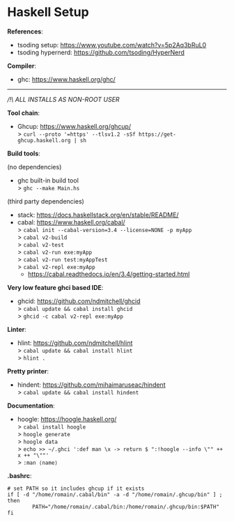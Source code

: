 # Haskell Setup

**References**:
- tsoding setup: https://www.youtube.com/watch?v=5p2Aq3bRuL0
- tsoding hypernerd: https://github.com/tsoding/HyperNerd

**Compiler**:
- ghc: https://www.haskell.org/ghc/

---

_/!\ ALL INSTALLS AS NON-ROOT USER_

**Tool chain**:
- Ghcup: https://www.haskell.org/ghcup/  
        > `curl --proto '=https' --tlsv1.2 -sSf https://get-ghcup.haskell.org | sh`  

**Build tools**:

(no dependencies)  
- ghc built-in build tool  
        > `ghc --make Main.hs`  

(third party dependencies)  
- stack: https://docs.haskellstack.org/en/stable/README/
- cabal: https://www.haskell.org/cabal/  
        > `cabal init --cabal-version=3.4 --license=NONE -p myApp`  
        > `cabal v2-build`  
        > `cabal v2-test`  
        > `cabal v2-run exe:myApp`  
        > `cabal v2-run test:myAppTest`  
        > `cabal v2-repl exe:myApp`  
    - https://cabal.readthedocs.io/en/3.4/getting-started.html

**Very low feature ghci based IDE**:
- ghcid: https://github.com/ndmitchell/ghcid  
        > `cabal update && cabal install ghcid`  
        > `ghcid -c cabal v2-repl exe:myApp`  

**Linter**:
- hlint: https://github.com/ndmitchell/hlint  
        > `cabal update && cabal install hlint`  
        > `hlint .`  

**Pretty printer**:
- hindent: https://github.com/mihaimaruseac/hindent  
        > `cabal update && cabal install hindent`  

**Documentation**:
- hoogle: https://hoogle.haskell.org/  
        > `cabal install hoogle`  
        > `hoogle generate`  
        > `hoogle data`  
        > `echo >> ~/.ghci ':def man \x -> return $ ":!hoogle --info \"" ++ x ++ "\""'`  
        > `:man ⟨name⟩`  

**.bashrc**:
```
# set PATH so it includes ghcup if it exists
if [ -d "/home/romain/.cabal/bin" -a -d "/home/romain/.ghcup/bin" ] ; then
        PATH="/home/romain/.cabal/bin:/home/romain/.ghcup/bin:$PATH"
fi
```
